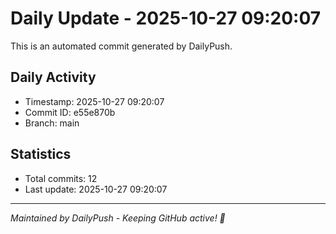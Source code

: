 # Daily Update - 2025-10-27 09:20:07

This is an automated commit generated by DailyPush.

## Daily Activity
- Timestamp: 2025-10-27 09:20:07
- Commit ID: e55e870b
- Branch: main

## Statistics
- Total commits: 12
- Last update: 2025-10-27 09:20:07

---
*Maintained by DailyPush - Keeping GitHub active! 🚀*
